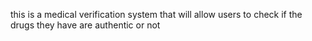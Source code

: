 this is a medical verification system that will allow users to 
check if the drugs they have are authentic or not

